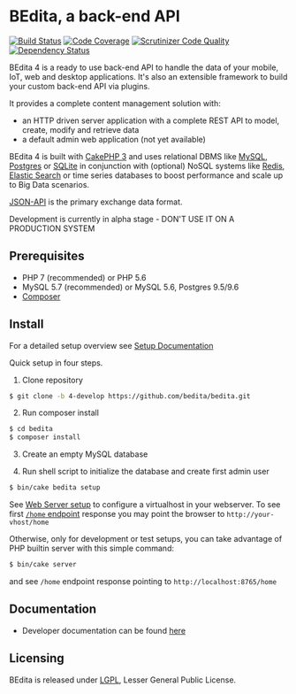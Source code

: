 # BEdita, a back-end API

[![Build Status](https://travis-ci.org/bedita/bedita.svg?branch=4-develop)](https://travis-ci.org/bedita/bedita)
[![Code Coverage](https://codecov.io/gh/bedita/bedita/branch/4-develop/graph/badge.svg)](https://codecov.io/gh/bedita/bedita/branch/4-develop)
[![Scrutinizer Code Quality](https://scrutinizer-ci.com/g/bedita/bedita/badges/quality-score.png?b=4-develop)](https://scrutinizer-ci.com/g/bedita/bedita/?branch=4-develop)
[![Dependency Status](https://gemnasium.com/badges/github.com/bedita/bedita.svg)](https://gemnasium.com/github.com/bedita/bedita)

BEdita 4 is a ready to use back-end API to handle the data of your mobile, IoT, web and desktop applications.
It's also an extensible framework to build your custom back-end API via plugins.

It provides a complete content management solution with:
 * an HTTP driven server application with a complete REST API to model, create, modify and retrieve data
 * a default admin web application (not yet available)

BEdita 4 is built with [CakePHP 3](http://cakephp.org) and uses relational DBMS like [MySQL](http://www.mysql.com),
[Postgres](https://www.postgresql.org) or [SQLite](http://sqlite.com) in conjunction with (optional) NoSQL systems like [Redis](http://redis.io/), [Elastic Search](https://www.elastic.co/) or time series databases to boost performance and scale up to Big Data scenarios.

[JSON-API](http://jsonapi.org) is the primary exchange data format.

Development is currently in alpha stage - DON'T USE IT ON A PRODUCTION SYSTEM


## Prerequisites

 * PHP 7 (recommended) or PHP 5.6
 * MySQL 5.7 (recommended) or MySQL 5.6, Postgres 9.5/9.6
 * [Composer](https://getcomposer.org/doc/00-intro.md#installation-linux-unix-osx)


## Install

For a detailed setup overview see [Setup Documentation](http://bedita.readthedocs.io/en/4-develop/setup.html)

Quick setup in four steps.

1. Clone repository

 ```bash
 $ git clone -b 4-develop https://github.com/bedita/bedita.git
 ```

2. Run composer install

 ```bash
 $ cd bedita
 $ composer install
 ```

3. Create an empty MySQL database

4. Run shell script to initialize the database and create first admin user

 ```bash
 $ bin/cake bedita setup
 ```

See [Web Server setup](http://bedita.readthedocs.io/en/4-develop/setup.html#web-server)
to configure a virtualhost in your webserver.
To see first [`/home` endpoint](http://bedita.readthedocs.io/en/4-develop/endpoints/home.html) response you may point the browser to `http://your-vhost/home`

Otherwise, only for development or test setups, you can take advantage of PHP builtin server
with this simple command:

 ```bash
 $ bin/cake server
 ```

 and see `/home` endpoint response pointing to `http://localhost:8765/home`

## Documentation

 * Developer documentation can be found [here](http://bedita.readthedocs.org/en/4-develop)

## Licensing

BEdita is released under [LGPL](/bedita/bedita/blob/master/LICENSE.LGPL), Lesser General Public License.

